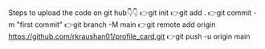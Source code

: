 Steps to upload the code on git hub👇👇
👉git init
👉git add .
👉git commit -m "first commit"
👉git branch -M main
👉git remote add origin https://github.com/rkraushan01/profile_card.git
👉git push -u origin main

